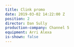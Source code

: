 ```yaml
---
title: Clink promo
date: 2019-03-02 14:22:00 Z
position: 2
director: Dan Sully
production-company: Channel 5
equipment: Arri Alexa
is-shown: false
---
```


